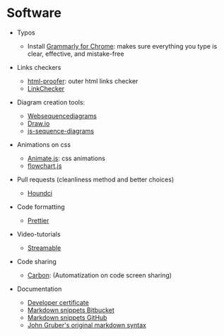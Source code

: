 # Software
* Typos
	* Install [Grammarly for Chrome](https://chrome.google.com/webstore/detail/grammarly-for-chrome/kbfnbcaeplbcioakkpcpgfkobkghlhen): makes sure everything you type is clear, effective, and mistake-free
* Links checkers
	* [html-proofer](https://github.com/gjtorikian/html-proofer): outer html links checker 
	* [LinkChecker](https://www.deadlinkchecker.com/)
* Diagram creation tools:
     - [Websequencediagrams](https://www.websequencediagrams.com/)
	 - [Draw.io](https://www.draw.io/)
	 - [js-sequence-diagrams](https://bramp.github.io/js-sequence-diagrams/)
* Animations on css
	 - [Animate.js](https://github.com/juliangarnier/anime/): css animations
	 - [flowchart.js](http://flowchart.js.org/)
* Pull requests (cleanliness method and better choices)
	 - [Houndci](https://houndci.com/)
* Code formatting
	 - [Prettier](https://prettier.io)
* Video-tutorials
	 - [Streamable](https://streamable.com/)
* Code sharing
	 - [Carbon](https://carbon.now.sh/): (Automatization on code screen sharing)


* Documentation
     - [Developer certificate](https://developercertificate.org/)
	 - [Markdown snippets Bitbucket](https://bitbucket.org/tutorials/markdowndemo)
	 - [Markdown snippets GitHub](https://guides.github.com/features/mastering-markdown/)
	 - [John Gruber's original markdown syntax](https://daringfireball.net/projects/markdown/syntax.text)